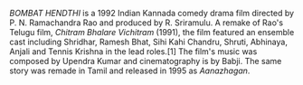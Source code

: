 _BOMBAT HENDTHI_ is a 1992 Indian Kannada comedy drama film directed by P. N. Ramachandra Rao and produced by R. Sriramulu. A remake of Rao's Telugu film, _Chitram Bhalare Vichitram_ (1991), the film featured an ensemble cast including Shridhar, Ramesh Bhat, Sihi Kahi Chandru, Shruti, Abhinaya, Anjali and Tennis Krishna in the lead roles.[1] The film's music was composed by Upendra Kumar and cinematography is by Babji. The same story was remade in Tamil and released in 1995 as _Aanazhagan_.
